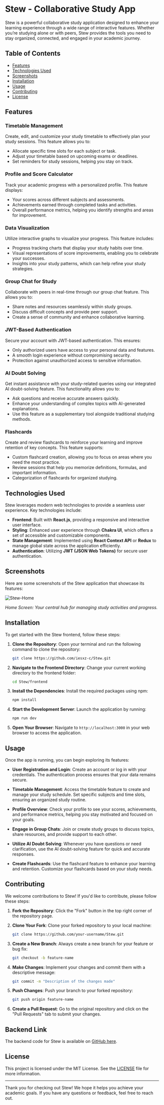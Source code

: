 # Stew - Collaborative Study App

Stew is a powerful collaborative study application designed to enhance your learning experience through a wide range of interactive features. Whether you’re studying alone or with peers, Stew provides the tools you need to stay organized, connected, and engaged in your academic journey.

## Table of Contents

- [Features](#features)
- [Technologies Used](#technologies-used)
- [Screenshots](#screenshots)
- [Installation](#installation)
- [Usage](#usage)
- [Contributing](#contributing)
- [License](#license)

## Features

### Timetable Management
Create, edit, and customize your study timetable to effectively plan your study sessions. This feature allows you to:
- Allocate specific time slots for each subject or task.
- Adjust your timetable based on upcoming exams or deadlines.
- Set reminders for study sessions, helping you stay on track.

### Profile and Score Calculator
Track your academic progress with a personalized profile. This feature displays:
- Your scores across different subjects and assessments.
- Achievements earned through completed tasks and activities.
- Overall performance metrics, helping you identify strengths and areas for improvement.

### Data Visualization
Utilize interactive graphs to visualize your progress. This feature includes:
- Progress tracking charts that display your study habits over time.
- Visual representations of score improvements, enabling you to celebrate your successes.
- Insights into your study patterns, which can help refine your study strategies.

### Group Chat for Study
Collaborate with peers in real-time through our group chat feature. This allows you to:
- Share notes and resources seamlessly within study groups.
- Discuss difficult concepts and provide peer support.
- Create a sense of community and enhance collaborative learning.

### JWT-Based Authentication
Secure your account with JWT-based authentication. This ensures:
- Only authorized users have access to your personal data and features.
- A smooth login experience without compromising security.
- Protection against unauthorized access to sensitive information.

### AI Doubt Solving
Get instant assistance with your study-related queries using our integrated AI doubt-solving feature. This functionality allows you to:
- Ask questions and receive accurate answers quickly.
- Enhance your understanding of complex topics with AI-generated explanations.
- Use this feature as a supplementary tool alongside traditional studying methods.

### Flashcards
Create and review flashcards to reinforce your learning and improve retention of key concepts. This feature supports:
- Custom flashcard creation, allowing you to focus on areas where you need the most practice.
- Review sessions that help you memorize definitions, formulas, and important information.
- Categorization of flashcards for organized studying.

## Technologies Used

Stew leverages modern web technologies to provide a seamless user experience. Key technologies include:

- **Frontend**: Built with **React.js**, providing a responsive and interactive user interface.
- **Styling**: Enhanced user experience through **Chakra UI**, which offers a set of accessible and customizable components.
- **State Management**: Implemented using **React Context API** or **Redux** to manage global state across the application efficiently.
- **Authentication**: Utilizing **JWT (JSON Web Tokens)** for secure user authentication.

## Screenshots

Here are some screenshots of the Stew application that showcase its features:

![Stew-Home](assets/1.png)

*Home Screen: Your central hub for managing study activities and progress.*


## Installation

To get started with the Stew frontend, follow these steps:

1. **Clone the Repository**:
   Open your terminal and run the following command to clone the repository:
   ```bash
   git clone https://github.com/iesxz-c/Stew.git
   ```

2. **Navigate to the Frontend Directory**:
   Change your current working directory to the frontend folder:
   ```bash
   cd Stew/frontend
   ```

3. **Install the Dependencies**:
   Install the required packages using npm:
   ```bash
   npm install
   ```

4. **Start the Development Server**:
   Launch the application by running:
   ```bash
   npm run dev
   ```

5. **Open Your Browser**:
   Navigate to `http://localhost:3000` in your web browser to access the application.

## Usage

Once the app is running, you can begin exploring its features:

- **User Registration and Login**: Create an account or log in with your credentials. The authentication process ensures that your data remains secure.
  
- **Timetable Management**: Access the timetable feature to create and manage your study schedule. Set specific subjects and time slots, ensuring an organized study routine.

- **Profile Overview**: Check your profile to see your scores, achievements, and performance metrics, helping you stay motivated and focused on your goals.

- **Engage in Group Chats**: Join or create study groups to discuss topics, share resources, and provide support to each other.

- **Utilize AI Doubt Solving**: Whenever you have questions or need clarification, use the AI doubt-solving feature for quick and accurate responses.

- **Create Flashcards**: Use the flashcard feature to enhance your learning and retention. Customize your flashcards based on your study needs.

## Contributing

We welcome contributions to Stew! If you'd like to contribute, please follow these steps:

1. **Fork the Repository**: Click the "Fork" button in the top right corner of the repository page.
   
2. **Clone Your Fork**: Clone your forked repository to your local machine:
   ```bash
   git clone https://github.com/your-username/Stew.git
   ```

3. **Create a New Branch**: Always create a new branch for your feature or bug fix:
   ```bash
   git checkout -b feature-name
   ```

4. **Make Changes**: Implement your changes and commit them with a descriptive message:
   ```bash
   git commit -m "Description of the changes made"
   ```

5. **Push Changes**: Push your branch to your forked repository:
   ```bash
   git push origin feature-name
   ```

6. **Create a Pull Request**: Go to the original repository and click on the "Pull Requests" tab to submit your changes.

## Backend Link

The backend code for Stew is available on [GitHub here](https://github.com/iesxz-c/Stew-Sever).

## License

This project is licensed under the MIT License. See the [LICENSE](LICENSE) file for more information.

---

Thank you for checking out Stew! We hope it helps you achieve your academic goals. If you have any questions or feedback, feel free to reach out.